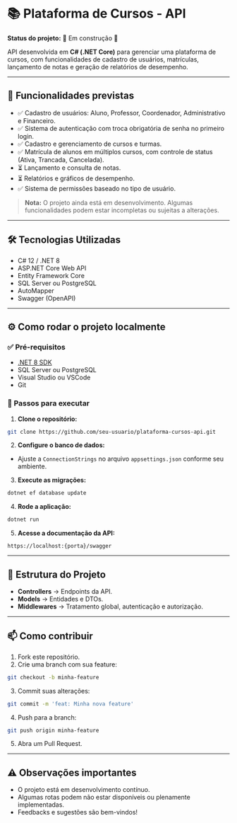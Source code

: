 # 📚 Plataforma de Cursos - API

**Status do projeto:** 🚧 Em construção 🚧

API desenvolvida em **C# (.NET Core)** para gerenciar uma plataforma de cursos, com funcionalidades de cadastro de usuários, matrículas, lançamento de notas e geração de relatórios de desempenho.

---

## 🚀 Funcionalidades previstas

- ✅ Cadastro de usuários: Aluno, Professor, Coordenador, Administrativo e Financeiro.
- ✅ Sistema de autenticação com troca obrigatória de senha no primeiro login.
- ✅ Cadastro e gerenciamento de cursos e turmas.
- ✅ Matrícula de alunos em múltiplos cursos, com controle de status (Ativa, Trancada, Cancelada).
- ⏳ Lançamento e consulta de notas.
- ⏳ Relatórios e gráficos de desempenho.
- ✅ Sistema de permissões baseado no tipo de usuário.

> **Nota:** O projeto ainda está em desenvolvimento. Algumas funcionalidades podem estar incompletas ou sujeitas a alterações.

---

## 🛠️ Tecnologias Utilizadas

- C# 12 / .NET 8
- ASP.NET Core Web API
- Entity Framework Core
- SQL Server ou PostgreSQL
- AutoMapper
- Swagger (OpenAPI)
---

## ⚙️ Como rodar o projeto localmente

### ✅ Pré-requisitos

- [.NET 8 SDK](https://dotnet.microsoft.com/en-us/download/dotnet/8.0)
- SQL Server ou PostgreSQL
- Visual Studio ou VSCode
- Git

### 🔧 Passos para executar

1. **Clone o repositório:**

```bash
git clone https://github.com/seu-usuario/plataforma-cursos-api.git
```

2. **Configure o banco de dados:**

- Ajuste a `ConnectionStrings` no arquivo `appsettings.json` conforme seu ambiente.

3. **Execute as migrações:**

```bash
dotnet ef database update
```

4. **Rode a aplicação:**

```bash
dotnet run
```

5. **Acesse a documentação da API:**

```
https://localhost:{porta}/swagger
```

---

## 📝 Estrutura do Projeto

- **Controllers** → Endpoints da API.
- **Models** → Entidades e DTOs.
- **Middlewares** → Tratamento global, autenticação e autorização.

---

## 📫 Como contribuir

1. Fork este repositório.
2. Crie uma branch com sua feature:

```bash
git checkout -b minha-feature
```

3. Commit suas alterações:

```bash
git commit -m 'feat: Minha nova feature'
```

4. Push para a branch:

```bash
git push origin minha-feature
```

5. Abra um Pull Request.

---

## ⚠️ Observações importantes

- O projeto está em desenvolvimento contínuo.
- Algumas rotas podem não estar disponíveis ou plenamente implementadas.
- Feedbacks e sugestões são bem-vindos!



